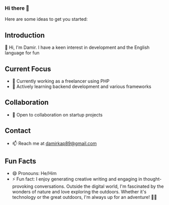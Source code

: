 ### Hi there 👋

<!--
**serikkazy-uly/serikkazy-uly** is a ✨ _special_ ✨ repository because its `README.md` (this file) appears on your GitHub profile
-->

Here are some ideas to get you started:

## Introduction
👋 Hi, I'm Damir. I have a keen interest in development and the English language for fun

## Current Focus
- 🔭 Currently working as a freelancer using PHP
- 🌱 Actively learning backend development and various frameworks

## Collaboration
- 👯 Open to collaboration on startup projects

## Contact
- 📫 Reach me at damirkap89@gmail.com

## Fun Facts
- 😄 Pronouns: He/Him
- ⚡ Fun fact: I enjoy generating creative writing and engaging in thought-provoking conversations. Outside the digital world, I'm fascinated by the wonders of nature and love exploring the outdoors. Whether it's technology or the great outdoors, I'm always up for an adventure! 🚀🌳


